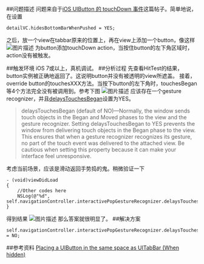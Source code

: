 ##问题描述
问题来自于[iOS UIButton 的 touchDown 事件][1]这篇帖子。简单地说，在设置
```objc
detailVC.hidesBottomBarWhenPushed = YES;
```
之后，放一个view在tabbar原来的位置上，再在view上添加一个button，像这样
![图片描述][2]
为button添加touchDown action，当按住button的左下角区域时，action没有被触发。

##触发环境
iOS 7或以上，真机调试。
##分析过程
先查看HitTest的结果，button实例被正确地返回了。这说明button并没有被透明的view所遮盖。
接着，override button的touchesXXX方法。当按下button的左下角时，touchesBegan等4个方法完全没有被调用到。参考下图
![图片描述][3]
应该存在一个gesture recognizer，并且[delaysTouchesBegan][4]设置为YES。
>delaysTouchesBegan (default of NO)—Normally, the window sends touch objects in the Began and Moved phases to the view and the gesture recognizer. Setting delaysTouchesBegan to YES prevents the window from delivering touch objects in the Began phase to the view. This ensures that when a gesture recognizer recognizes its gesture, no part of the touch event was delivered to the attached view. Be cautious when setting this property because it can make your interface feel unresponsive.

考虑当前场景，应该是滑动返回手势捣的鬼。稍微验证一下
```objc
- (void)viewDidLoad
{
    //Other codes here
    NSLog(@"%d", self.navigationController.interactivePopGestureRecognizer.delaysTouchesBegan);
}
```
得到结果
![图片描述][5]
那么答案就很明显了。
##解决方案
```objc
self.navigationController.interactivePopGestureRecognizer.delaysTouchesBegan = NO;
```
##参考资料
[Placing a UIButton in the same space as UITabBar (When hidden)][6]


  [1]: http://segmentfault.com/q/1010000002490506
  [2]: http://cl.ly/image/0F2L3L0R232c/Button_touch_down_1.png
  [3]: /img/bVkT9u
  [4]: http://stackoverflow.com/questions/24990362/placing-a-uibutton-in-the-same-space-as-uitabbar-when-hidden
  [5]: /img/bVkT9O
  [6]: http://stackoverflow.com/questions/24990362/placing-a-uibutton-in-the-same-space-as-uitabbar-when-hidden
